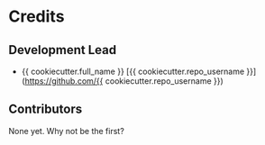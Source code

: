 # Credits

## Development Lead

- {{ cookiecutter.full_name }} [{{ cookiecutter.repo_username }}](https://github.com/{{ cookiecutter.repo_username }})

## Contributors

None yet. Why not be the first?